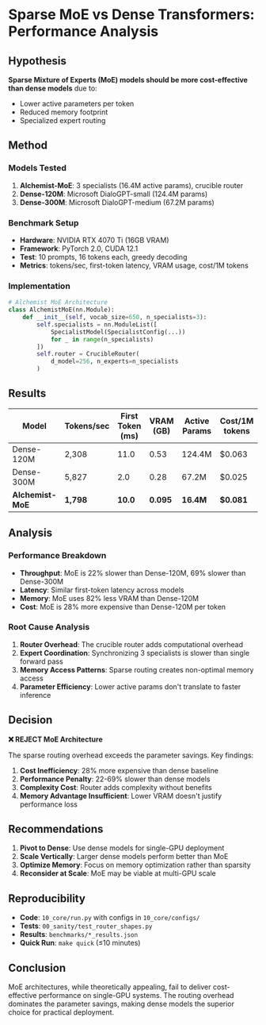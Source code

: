 # Sparse MoE vs Dense Transformers: Performance Analysis

## Hypothesis

**Sparse Mixture of Experts (MoE) models should be more cost-effective than dense models** due to:
- Lower active parameters per token
- Reduced memory footprint
- Specialized expert routing

## Method

### Models Tested
1. **Alchemist-MoE**: 3 specialists (16.4M active params), crucible router
2. **Dense-120M**: Microsoft DialoGPT-small (124.4M params)
3. **Dense-300M**: Microsoft DialoGPT-medium (67.2M params)

### Benchmark Setup
- **Hardware**: NVIDIA RTX 4070 Ti (16GB VRAM)
- **Framework**: PyTorch 2.0, CUDA 12.1
- **Test**: 10 prompts, 16 tokens each, greedy decoding
- **Metrics**: tokens/sec, first-token latency, VRAM usage, cost/1M tokens

### Implementation
```python
# Alchemist MoE Architecture
class AlchemistMoE(nn.Module):
    def __init__(self, vocab_size=650, n_specialists=3):
        self.specialists = nn.ModuleList([
            SpecialistModel(SpecialistConfig(...)) 
            for _ in range(n_specialists)
        ])
        self.router = CrucibleRouter(
            d_model=256, n_experts=n_specialists
        )
```

## Results

| Model | Tokens/sec | First Token (ms) | VRAM (GB) | Active Params | Cost/1M tokens |
|-------|------------|------------------|-----------|---------------|----------------|
| Dense-120M | 2,308 | 11.0 | 0.53 | 124.4M | $0.063 |
| Dense-300M | 5,827 | 2.0 | 0.28 | 67.2M | $0.025 |
| **Alchemist-MoE** | **1,798** | **10.0** | **0.095** | **16.4M** | **$0.081** |

## Analysis

### Performance Breakdown
- **Throughput**: MoE is 22% slower than Dense-120M, 69% slower than Dense-300M
- **Latency**: Similar first-token latency across models
- **Memory**: MoE uses 82% less VRAM than Dense-120M
- **Cost**: MoE is 28% more expensive than Dense-120M per token

### Root Cause Analysis
1. **Router Overhead**: The crucible router adds computational overhead
2. **Expert Coordination**: Synchronizing 3 specialists is slower than single forward pass
3. **Memory Access Patterns**: Sparse routing creates non-optimal memory access
4. **Parameter Efficiency**: Lower active params don't translate to faster inference

## Decision

**❌ REJECT MoE Architecture**

The sparse routing overhead exceeds the parameter savings. Key findings:

1. **Cost Inefficiency**: 28% more expensive than dense baseline
2. **Performance Penalty**: 22-69% slower than dense models
3. **Complexity Cost**: Router adds complexity without benefits
4. **Memory Advantage Insufficient**: Lower VRAM doesn't justify performance loss

## Recommendations

1. **Pivot to Dense**: Use dense models for single-GPU deployment
2. **Scale Vertically**: Larger dense models perform better than MoE
3. **Optimize Memory**: Focus on memory optimization rather than sparsity
4. **Reconsider at Scale**: MoE may be viable at multi-GPU scale

## Reproducibility

- **Code**: `10_core/run.py` with configs in `10_core/configs/`
- **Tests**: `00_sanity/test_router_shapes.py`
- **Results**: `benchmarks/*_results.json`
- **Quick Run**: `make quick` (≤10 minutes)

## Conclusion

MoE architectures, while theoretically appealing, fail to deliver cost-effective performance on single-GPU systems. The routing overhead dominates the parameter savings, making dense models the superior choice for practical deployment. 